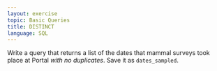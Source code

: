 ```yaml
---
layout: exercise
topic: Basic Queries
title: DISTINCT
language: SQL
---
```


Write a query that returns a list of the dates that mammal surveys took
place at Portal *with no duplicates*. Save it as `dates_sampled`.
